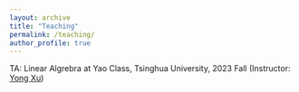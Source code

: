 ```yaml
---
layout: archive
title: "Teaching"
permalink: /teaching/
author_profile: true
---
```


TA: Linear Algrebra at Yao Class, Tsinghua University, 2023 Fall (Instructor: [Yong Xu](www.baidu.com))
